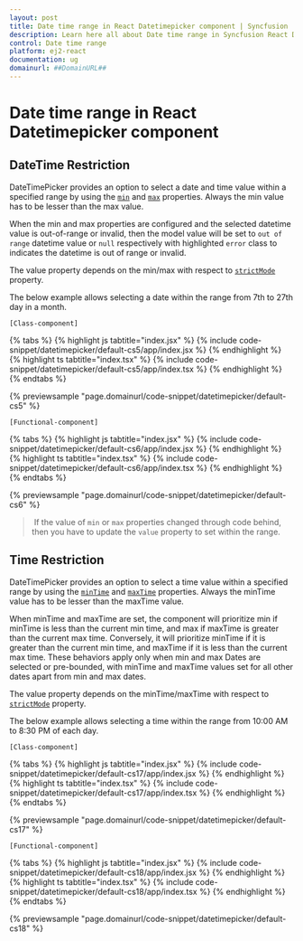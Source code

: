 ```yaml
---
layout: post
title: Date time range in React Datetimepicker component | Syncfusion
description: Learn here all about Date time range in Syncfusion React Datetimepicker component of Syncfusion Essential JS 2 and more.
control: Date time range 
platform: ej2-react
documentation: ug
domainurl: ##DomainURL##
---
```


# Date time range in React Datetimepicker component

## DateTime Restriction

DateTimePicker provides an option to select a date and time value within a specified range by using the [`min`](https://ej2.syncfusion.com/react/documentation/api/datetimepicker/#min) and [`max`](https://ej2.syncfusion.com/react/documentation/api/datetimepicker/#max) properties. Always the min value has to be lesser than the max value.

When the min and max properties are configured and the selected datetime value is out-of-range or invalid, then the model value will be set to `out of range` datetime value or `null` respectively with highlighted `error` class to indicates the datetime is out of range or invalid.

The value property depends on the min/max with respect to [`strictMode`](./strict-mode) property.

The below example allows selecting a date within the range from 7th to 27th day in a month.

`[Class-component]`

{% tabs %}
{% highlight js tabtitle="index.jsx" %}
{% include code-snippet/datetimepicker/default-cs5/app/index.jsx %}
{% endhighlight %}
{% highlight ts tabtitle="index.tsx" %}
{% include code-snippet/datetimepicker/default-cs5/app/index.tsx %}
{% endhighlight %}
{% endtabs %}

 {% previewsample "page.domainurl/code-snippet/datetimepicker/default-cs5" %}

`[Functional-component]`

{% tabs %}
{% highlight js tabtitle="index.jsx" %}
{% include code-snippet/datetimepicker/default-cs6/app/index.jsx %}
{% endhighlight %}
{% highlight ts tabtitle="index.tsx" %}
{% include code-snippet/datetimepicker/default-cs6/app/index.tsx %}
{% endhighlight %}
{% endtabs %}

 {% previewsample "page.domainurl/code-snippet/datetimepicker/default-cs6" %}

> If the value of `min` or `max` properties changed through code behind, then you have to update the `value` property to set within the range.

## Time Restriction

DateTimePicker provides an option to select a time value within a specified range by using the [`minTime`](https://ej2.syncfusion.com/react/documentation/api/datetimepicker/#minTime) and [`maxTime`](https://ej2.syncfusion.com/react/documentation/api/datetimepicker/#maxTime) properties. Always the minTime value has to be lesser than the maxTime value.

When minTime and maxTime are set, the component will prioritize min if minTime is less than the current min time, and max if maxTime is greater than the current max time. Conversely, it will prioritize minTime if it is greater than the current min time, and maxTime if it is less than the current max time. These behaviors apply only when min and max Dates are selected or pre-bounded, with minTime and maxTime values set for all other dates apart from min and max dates.

The value property depends on the minTime/maxTime with respect to [`strictMode`](./strict-mode) property.

The below example allows selecting a time within the range from 10:00 AM to 8:30 PM of each day.

`[Class-component]`

{% tabs %}
{% highlight js tabtitle="index.jsx" %}
{% include code-snippet/datetimepicker/default-cs17/app/index.jsx %}
{% endhighlight %}
{% highlight ts tabtitle="index.tsx" %}
{% include code-snippet/datetimepicker/default-cs17/app/index.tsx %}
{% endhighlight %}
{% endtabs %}

 {% previewsample "page.domainurl/code-snippet/datetimepicker/default-cs17" %}

`[Functional-component]`

{% tabs %}
{% highlight js tabtitle="index.jsx" %}
{% include code-snippet/datetimepicker/default-cs18/app/index.jsx %}
{% endhighlight %}
{% highlight ts tabtitle="index.tsx" %}
{% include code-snippet/datetimepicker/default-cs18/app/index.tsx %}
{% endhighlight %}
{% endtabs %}

 {% previewsample "page.domainurl/code-snippet/datetimepicker/default-cs18" %}
